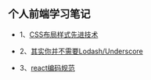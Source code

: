 ## 个人前端学习笔记

* 1、[CSS布局样式先进技术](./CSS布局样式先进技术.md)

* 2、[其实你并不需要Lodash/Underscore](./其实你并不需要Lodash或Underscore.md)

* 3、[react编码规范](./react编码规范.md)
